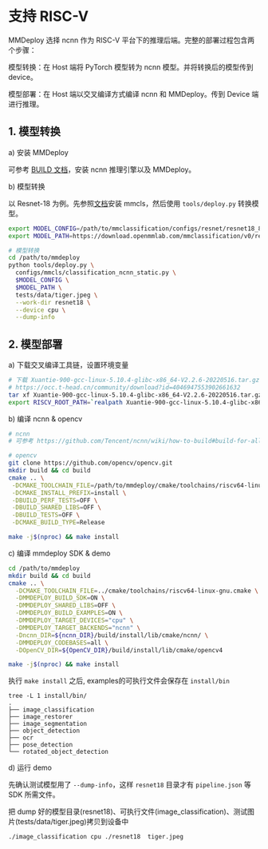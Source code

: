 # 支持 RISC-V

MMDeploy 选择 ncnn 作为 RISC-V 平台下的推理后端。完整的部署过程包含两个步骤：

模型转换：在 Host 端将 PyTorch 模型转为 ncnn 模型。并将转换后的模型传到 device。

模型部署：在 Host 端以交叉编译方式编译 ncnn 和 MMDeploy。传到 Device 端进行推理。

## 1. 模型转换

a) 安装 MMDeploy

可参考 [BUILD 文档](./linux-x86_64.md)，安装 ncnn 推理引擎以及 MMDeploy。

b) 模型转换

以 Resnet-18 为例。先参照[文档](https://github.com/open-mmlab/mmclassification)安装 mmcls，然后使用 `tools/deploy.py` 转换模型。

```bash
export MODEL_CONFIG=/path/to/mmclassification/configs/resnet/resnet18_8xb16_cifar10.py
export MODEL_PATH=https://download.openmmlab.com/mmclassification/v0/resnet/resnet18_b16x8_cifar10_20210528-bd6371c8.pth

# 模型转换
cd /path/to/mmdeploy
python tools/deploy.py \
  configs/mmcls/classification_ncnn_static.py \
  $MODEL_CONFIG \
  $MODEL_PATH \
  tests/data/tiger.jpeg \
  --work-dir resnet18 \
  --device cpu \
  --dump-info
```

## 2. 模型部署

a) 下载交叉编译工具链，设置环境变量

```bash
# 下载 Xuantie-900-gcc-linux-5.10.4-glibc-x86_64-V2.2.6-20220516.tar.gz
# https://occ.t-head.cn/community/download?id=4046947553902661632
tar xf Xuantie-900-gcc-linux-5.10.4-glibc-x86_64-V2.2.6-20220516.tar.gz
export RISCV_ROOT_PATH=`realpath Xuantie-900-gcc-linux-5.10.4-glibc-x86_64-V2.2.6`
```

b) 编译 ncnn & opencv

```bash
# ncnn
# 可参考 https://github.com/Tencent/ncnn/wiki/how-to-build#build-for-allwinner-d1

# opencv
git clone https://github.com/opencv/opencv.git
mkdir build && cd build
cmake .. \
 -DCMAKE_TOOLCHAIN_FILE=/path/to/mmdeploy/cmake/toolchains/riscv64-linux-gnu.cmake \
 -DCMAKE_INSTALL_PREFIX=install \
 -DBUILD_PERF_TESTS=OFF \
 -DBUILD_SHARED_LIBS=OFF \
 -DBUILD_TESTS=OFF \
 -DCMAKE_BUILD_TYPE=Release

make -j$(nproc) && make install
```

c) 编译 mmdeploy SDK & demo

```bash
cd /path/to/mmdeploy
mkdir build && cd build
cmake .. \
  -DCMAKE_TOOLCHAIN_FILE=../cmake/toolchains/riscv64-linux-gnu.cmake \
  -DMMDEPLOY_BUILD_SDK=ON \
  -DMMDEPLOY_SHARED_LIBS=OFF \
  -DMMDEPLOY_BUILD_EXAMPLES=ON \
  -DMMDEPLOY_TARGET_DEVICES="cpu" \
  -DMMDEPLOY_TARGET_BACKENDS="ncnn" \
  -Dncnn_DIR=${ncnn_DIR}/build/install/lib/cmake/ncnn/ \
  -DMMDEPLOY_CODEBASES=all \
  -DOpenCV_DIR=${OpenCV_DIR}/build/install/lib/cmake/opencv4

make -j$(nproc) && make install
```

执行 `make install` 之后, examples的可执行文件会保存在 `install/bin`

```
tree -L 1 install/bin/
.
├── image_classification
├── image_restorer
├── image_segmentation
├── object_detection
├── ocr
├── pose_detection
└── rotated_object_detection
```

d) 运行 demo

先确认测试模型用了 `--dump-info`，这样 `resnet18` 目录才有 `pipeline.json` 等 SDK 所需文件。

把 dump 好的模型目录(resnet18)、可执行文件(image_classification)、测试图片(tests/data/tiger.jpeg)拷贝到设备中

```bash
./image_classification cpu ./resnet18  tiger.jpeg
```
